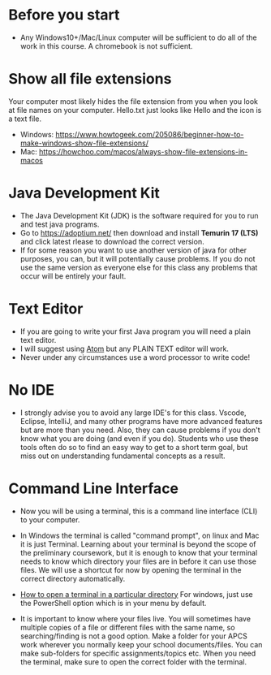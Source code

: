 # Before you start
* Any Windows10+/Mac/Linux computer will be sufficient to do all of the work in this course. A chromebook is not sufficient.

# Show all file extensions
Your computer most likely hides the file extension from you when you look at file names on your computer.
Hello.txt just looks like Hello and the icon is a text file.
* Windows:
 https://www.howtogeek.com/205086/beginner-how-to-make-windows-show-file-extensions/
* Mac:
 https://howchoo.com/macos/always-show-file-extensions-in-macos


# Java Development Kit
* The Java Development Kit (JDK) is the software required for you to run and test java programs.
* Go to https://adoptium.net/ then download and install **Temurin 17 (LTS)** and click latest rlease to download the correct version.
* If for some reason you want to use another version of java for other purposes, you can, but it will potentially cause problems. If you do not use the same version as everyone else for this class any problems that occur will be entirely your fault.


# Text Editor
* If you are going to write your first Java program you will need a plain text editor. 
* I will suggest using [Atom](https://atom.io) but any PLAIN TEXT editor will work.
* Never under any circumstances use a word processor to write code! 

# No IDE
* I strongly advise you to avoid any large IDE's for this class. Vscode, Eclipse, IntelliJ, and many other programs have more advanced features but are more than you need. Also, they can cause problems if you don't know what you are doing (and even if you do). Students who use these tools often do so to find an easy way to get to a short term goal, but miss out on understanding fundamental concepts as a result. 

# Command Line Interface

* Now you will be using a terminal, this is a command line interface (CLI) to your computer.
* In Windows the terminal is called "command prompt", on linux and Mac it is just Terminal. Learning about your terminal is beyond the scope of the preliminary coursework, but it is enough to know that your terminal needs to know which directory your files are in before it can use those files. We will use a shortcut for now by opening the terminal in the correct directory automatically.

* [How to open a terminal in a particular directory](https://www.groovypost.com/howto/open-command-window-terminal-window-specific-folder-windows-mac-linux/) For windows, just use the PowerShell option which is in your menu by default.

* It is important to know where your files live. You will sometimes have multiple copies of a file or different files with the same name, so searching/finding is not a good option. Make a folder for your APCS work wherever you normally keep your school documents/files. You can make sub-folders for specific assignments/topics etc. When you need the terminal, make sure to open the correct folder with the terminal.
